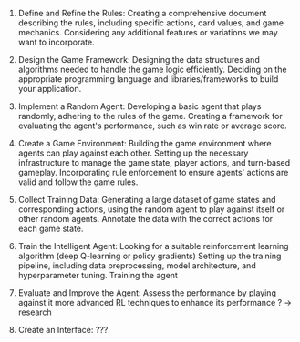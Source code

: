 1. Define and Refine the Rules:
  Creating a comprehensive document describing the rules, including specific actions, card values, and game mechanics.
  Considering any additional features or variations we may want to incorporate.
  
2. Design the Game Framework:
  Designing the data structures and algorithms needed to handle the game logic efficiently.
  Deciding on the appropriate programming language and libraries/frameworks to build your application.
 
3. Implement a Random Agent:
  Developing a basic agent that plays randomly, adhering to the rules of the game.
  Creating a framework for evaluating the agent's performance, such as win rate or average score.

4. Create a Game Environment:
  Building the game environment where agents can play against each other.
  Setting up the necessary infrastructure to manage the game state, player actions, and turn-based gameplay.
  Incorporating rule enforcement to ensure agents' actions are valid and follow the game rules.

5. Collect Training Data:
  Generating a large dataset of game states and corresponding actions, using the random agent to play against itself or other random agents.
  Annotate the data with the correct actions for each game state.

6. Train the Intelligent Agent:
  Looking for a suitable reinforcement learning algorithm (deep Q-learning or policy gradients)
  Setting up the training pipeline, including data preprocessing, model architecture, and hyperparameter tuning.
  Training the agent
  
7. Evaluate and Improve the Agent:
    Assess the performance by playing against it
    more advanced RL techniques to enhance its performance ? $\to$ research
    
8. Create an Interface:
   ???
